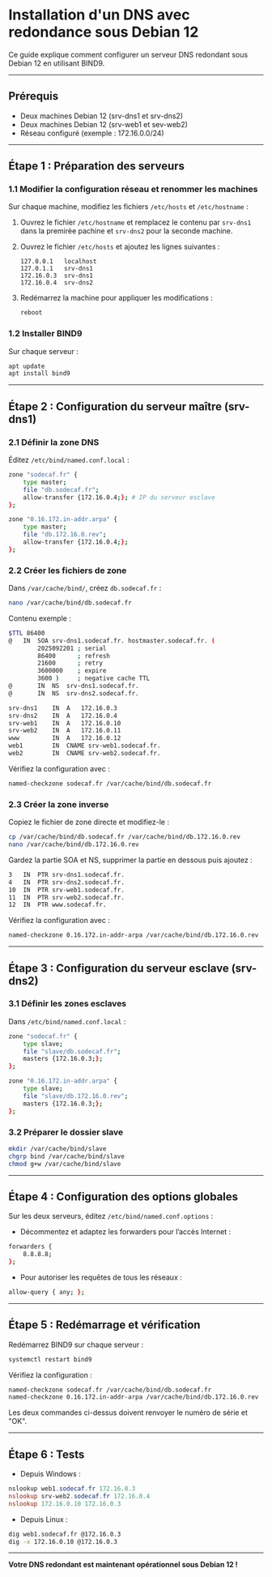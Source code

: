 # Installation d'un DNS avec redondance sous Debian 12

Ce guide explique comment configurer un serveur DNS redondant sous Debian 12 en utilisant BIND9.

---

## Prérequis

- Deux machines Debian 12 (srv-dns1 et srv-dns2)
- Deux machines Debian 12 (srv-web1 et sev-web2)
- Réseau configuré (exemple : 172.16.0.0/24)

---

## Étape 1 : Préparation des serveurs

### 1.1 Modifier la configuration réseau et renommer les machines

Sur chaque machine, modifiez les fichiers `/etc/hosts` et `/etc/hostname` :

1. Ouvrez le fichier `/etc/hostname` et remplacez le contenu par `srv-dns1` dans la premirèe pachine et `srv-dns2` pour la seconde machine.
2. Ouvrez le fichier `/etc/hosts` et ajoutez les lignes suivantes :

   ```
   127.0.0.1   localhost
   127.0.1.1   srv-dns1
   172.16.0.3  srv-dns1
   172.16.0.4  srv-dns2
   ```

3. Redémarrez la machine pour appliquer les modifications :

   ```bash
   reboot
   ```

### 1.2 Installer BIND9

Sur chaque serveur :

```bash
apt update
apt install bind9
```

---

## Étape 2 : Configuration du serveur maître (srv-dns1)

### 2.1 Définir la zone DNS

Éditez `/etc/bind/named.conf.local` :

```bash
zone "sodecaf.fr" {
    type master;
    file "db.sodecaf.fr";
    allow-transfer {172.16.0.4;}; # IP du serveur esclave
};

zone "0.16.172.in-addr.arpa" {
    type master;
    file "db.172.16.0.rev";
    allow-transfer {172.16.0.4;};
};
```

### 2.2 Créer les fichiers de zone

Dans `/var/cache/bind/`, créez `db.sodecaf.fr` :

```bash
nano /var/cache/bind/db.sodecaf.fr
```

Contenu exemple :

```bash
$TTL 86400
@   IN  SOA srv-dns1.sodecaf.fr. hostmaster.sodecaf.fr. (
        2025092201 ; serial
        86400      ; refresh
        21600      ; retry
        3600000    ; expire
        3600 )     ; negative cache TTL
@       IN  NS  srv-dns1.sodecaf.fr.
@       IN  NS  srv-dns2.sodecaf.fr.

srv-dns1    IN  A   172.16.0.3
srv-dns2    IN  A   172.16.0.4
srv-web1    IN  A   172.16.0.10
srv-web2    IN  A   172.16.0.11
www         IN  A   172.16.0.12
web1        IN  CNAME srv-web1.sodecaf.fr.
web2        IN  CNAME srv-web2.sodecaf.fr.
```

Vérifiez la configuration avec :

```bash
named-checkzone sodecaf.fr /var/cache/bind/db.sodecaf.fr
```

### 2.3 Créer la zone inverse

Copiez le fichier de zone directe et modifiez-le :

```bash
cp /var/cache/bind/db.sodecaf.fr /var/cache/bind/db.172.16.0.rev
nano /var/cache/bind/db.172.16.0.rev
```

Gardez la partie SOA et NS, supprimer la partie en dessous puis ajoutez :

```bash
3   IN  PTR srv-dns1.sodecaf.fr.
4   IN  PTR srv-dns2.sodecaf.fr.
10  IN  PTR srv-web1.sodecaf.fr.
11  IN  PTR srv-web2.sodecaf.fr.
12  IN  PTR www.sodecaf.fr.
```

Vérifiez la configuration avec :

```bash
named-checkzone 0.16.172.in-addr-arpa /var/cache/bind/db.172.16.0.rev
```

---

## Étape 3 : Configuration du serveur esclave (srv-dns2)

### 3.1 Définir les zones esclaves

Dans `/etc/bind/named.conf.local` :

```bash
zone "sodecaf.fr" {
    type slave;
    file "slave/db.sodecaf.fr";
    masters {172.16.0.3;};
};

zone "0.16.172.in-addr.arpa" {
    type slave;
    file "slave/db.172.16.0.rev";
    masters {172.16.0.3;};
};
```

### 3.2 Préparer le dossier slave

```bash
mkdir /var/cache/bind/slave
chgrp bind /var/cache/bind/slave
chmod g+w /var/cache/bind/slave
```

---

## Étape 4 : Configuration des options globales

Sur les deux serveurs, éditez `/etc/bind/named.conf.options` :

- Décommentez et adaptez les forwarders pour l’accès Internet :

```bash
forwarders {
    8.8.8.8;
};
```

- Pour autoriser les requêtes de tous les réseaux :

```bash
allow-query { any; };
```

---

## Étape 5 : Redémarrage et vérification

Redémarrez BIND9 sur chaque serveur :

```bash
systemctl restart bind9
```

Vérifiez la configuration :

```bash
named-checkzone sodecaf.fr /var/cache/bind/db.sodecaf.fr
named-checkzone 0.16.172.in-addr-arpa /var/cache/bind/db.172.16.0.rev
```

Les deux commandes ci-dessus doivent renvoyer le numéro de série et "OK".

---

## Étape 6 : Tests

- Depuis Windows :

```powershell
nslookup web1.sodecaf.fr 172.16.0.3
nslookup srv-web2.sodecaf.fr 172.16.0.4
nslookup 172.16.0.10 172.16.0.3
```

- Depuis Linux :

```bash
dig web1.sodecaf.fr @172.16.0.3
dig -x 172.16.0.10 @172.16.0.3
```

---

**Votre DNS redondant est maintenant opérationnel sous Debian 12 !**

